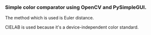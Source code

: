 ### Simple color comparator using OpenCV and PySimpleGUI.
The method which is used is Euler distance.

CIELAB is used because it's a device-independent color standard.
